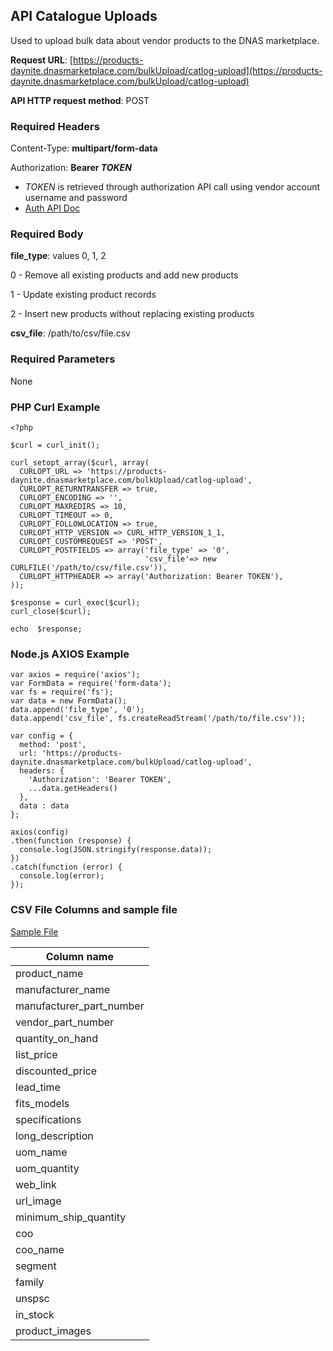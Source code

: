 <!--

---

layout: template

title: downloadpolist

filename: downloadpolist.md

--- 

-->

## API Catalogue Uploads

Used to upload bulk data about vendor products to the DNAS marketplace.

**Request URL**: [https://products-daynite.dnasmarketplace.com/bulkUpload/catlog-upload](https://products-daynite.dnasmarketplace.com/bulkUpload/catlog-upload)

**API HTTP request method**: POST  

### Required Headers

Content-Type: **multipart/form-data**

Authorization: **Bearer *TOKEN*** 

- *TOKEN* is retrieved through authorization API call using vendor account username and password
-  [Auth API Doc](https://punchout-daynite.dnasmarketplace.com/api-docs/)

### Required Body
**file_type**: values 0, 1, 2

 0 - Remove all existing products and add new products

 1 - Update existing product records

 2 - Insert new products without replacing existing products




**csv_file**: /path/to/csv/file.csv

### Required Parameters
None

### PHP Curl Example
```
<?php

$curl = curl_init(); 

curl_setopt_array($curl, array(
  CURLOPT_URL => 'https://products-daynite.dnasmarketplace.com/bulkUpload/catlog-upload',
  CURLOPT_RETURNTRANSFER => true,
  CURLOPT_ENCODING => '',
  CURLOPT_MAXREDIRS => 10,
  CURLOPT_TIMEOUT => 0,
  CURLOPT_FOLLOWLOCATION => true,
  CURLOPT_HTTP_VERSION => CURL_HTTP_VERSION_1_1,
  CURLOPT_CUSTOMREQUEST => 'POST',
  CURLOPT_POSTFIELDS => array('file_type' => '0',
							  'csv_file'=> new CURLFILE('/path/to/csv/file.csv')),
  CURLOPT_HTTPHEADER => array('Authorization: Bearer TOKEN'),
));

$response = curl_exec($curl);
curl_close($curl);

echo  $response;
```
### Node.js AXIOS Example
```
var axios = require('axios');
var FormData = require('form-data');
var fs = require('fs');
var data = new FormData();
data.append('file_type', '0');
data.append('csv_file', fs.createReadStream('/path/to/file.csv'));

var config = {
  method: 'post',
  url: 'https://products-daynite.dnasmarketplace.com/bulkUpload/catlog-upload',
  headers: { 
    'Authorization': 'Bearer TOKEN', 
    ...data.getHeaders()
  },
  data : data
};

axios(config)
.then(function (response) {
  console.log(JSON.stringify(response.data));
})
.catch(function (error) {
  console.log(error);
});

```
### CSV File Columns and sample file

[Sample File](https://dn-as.github.io/MarketplaceApiDocs/product_sample_file.csv)
 
| Column name 	|
|--						|
|	product_name							|
|	manufacturer_name					|
|	manufacturer_part_number		|
|	vendor_part_number				|
|	quantity_on_hand						|
|	list_price		|
|	discounted_price		|
|	lead_time		|
|	fits_models		|
|	specifications		|
|	long_description		|
|	uom_name		|
|	uom_quantity		|
|	web_link		|
|	url_image		|
|	minimum_ship_quantity		|
|	coo		|
|	coo_name		|
|	segment		|
|	family		|
|	unspsc		|
|	in_stock		|
|	product_images		|

